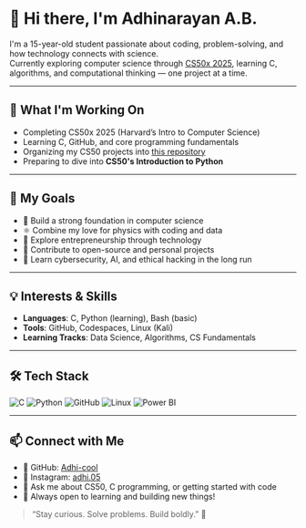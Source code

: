 # 👋 Hi there, I'm Adhinarayan A.B.

I'm a 15-year-old student passionate about coding, problem-solving, and how technology connects with science.  
Currently exploring computer science through [CS50x 2025](https://cs50.harvard.edu/x), learning C, algorithms, and computational thinking — one project at a time.

---

## 🚀 What I'm Working On

- Completing CS50x 2025 (Harvard’s Intro to Computer Science)
- Learning C, GitHub, and core programming fundamentals
- Organizing my CS50 projects into [this repository](https://github.com/Adhi-cool/cs50x-projects)
- Preparing to dive into **CS50's Introduction to Python**

---

## 🎯 My Goals

- 🧠 Build a strong foundation in computer science
- ⚛️ Combine my love for physics with coding and data
- 💼 Explore entrepreneurship through technology
- 🌱 Contribute to open-source and personal projects
- 🔐 Learn cybersecurity, AI, and ethical hacking in the long run

---

## 💡 Interests & Skills

- **Languages**: C, Python (learning), Bash (basic)
- **Tools**: GitHub, Codespaces, Linux (Kali)
- **Learning Tracks**: Data Science, Algorithms, CS Fundamentals

---

## 🛠️ Tech Stack

![C](https://img.shields.io/badge/C-00599C?style=flat&logo=c&logoColor=white)
![Python](https://img.shields.io/badge/Python-3776AB?style=flat&logo=python&logoColor=white)
![GitHub](https://img.shields.io/badge/GitHub-181717?style=flat&logo=github&logoColor=white)
![Linux](https://img.shields.io/badge/Linux-FCC624?style=flat&logo=linux&logoColor=black)
![Power BI](https://img.shields.io/badge/Power%20BI-F2C811?style=for-the-badge&logo=powerbi&logoColor=black)

---

## 📫 Connect with Me

- 🔗 GitHub: [Adhi-cool](https://github.com/Adhi-cool)
- 🔗 Instagram: [adhi.05](https://instagram.com/adhi.05)
- 💬 Ask me about CS50, C programming, or getting started with code
- 🌟 Always open to learning and building new things!

> “Stay curious. Solve problems. Build boldly.” 🚀
